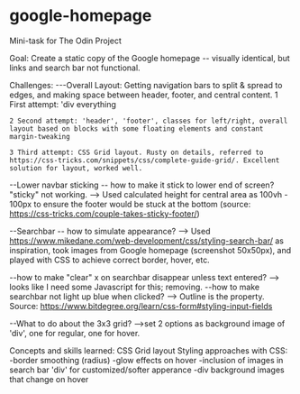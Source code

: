# google-homepage
Mini-task for The Odin Project

Goal: Create a static copy of the Google homepage -- visually identical, but links and search bar not functional.

Challenges:
---Overall Layout: Getting navigation bars to split & spread to edges, and making space between header, footer, and central content. 
    1 First attempt: 'div everything
    
    2 Second attempt: 'header', 'footer', classes for left/right, overall layout based on blocks with some floating elements and constant margin-tweaking
    
    3 Third attempt: CSS Grid layout. Rusty on details, referred to https://css-tricks.com/snippets/css/complete-guide-grid/. Excellent solution for layout, worked well. 

--Lower navbar sticking -- how to make it stick to lower end of screen? "sticky" not working.
    --> Used calculated height for central area as 100vh - 100px to ensure the footer would be stuck at the bottom (source: https://css-tricks.com/couple-takes-sticky-footer/)

--Searchbar -- how to simulate appearance? 
    --> Used https://www.mikedane.com/web-development/css/styling-search-bar/ as inspiration, took images from Google homepage (screenshot 50x50px), and played with CSS to achieve correct border, hover, etc.

--how to make "clear" x on searchbar disappear unless text entered?
    --> looks like I need some Javascript for this; removing. 
--how to make searchbar not light up blue when clicked?
    --> Outline is the property. Source: https://www.bitdegree.org/learn/css-form#styling-input-fields

--What to do about the 3x3 grid?
    -->set 2 options as background image of 'div', one for regular, one for hover.

    
Concepts and skills learned:
    CSS Grid layout
    Styling approaches with CSS: 
        -border smoothing (radius)
        -glow effects on hover
        -inclusion of images in search bar 'div' for customized/softer apperance
        -div background images that change on hover

